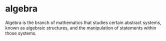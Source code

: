 # algebra

Algebra is the branch of mathematics that studies certain abstract systems, known as algebraic structures, and the manipulation of statements within those systems.
